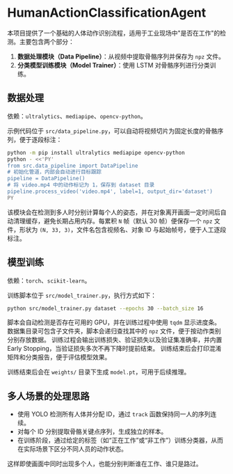 # HumanActionClassificationAgent

本项目提供了一个基础的人体动作识别流程，适用于工业现场中"是否在工作"的检测。主要包含两个部分：

1. **数据处理模块（Data Pipeline）**：从视频中提取骨骼序列并保存为 `npz` 文件。
2. **分类模型训练模块（Model Trainer）**：使用 LSTM 对骨骼序列进行分类训练。

## 数据处理

依赖：`ultralytics`、`mediapipe`、`opencv-python`。

示例代码位于 `src/data_pipeline.py`，可以自动将视频切片为固定长度的骨骼序列，便于逐段标注：

```bash
python -m pip install ultralytics mediapipe opencv-python
python - <<'PY'
from src.data_pipeline import DataPipeline
# 初始化管道，内部会自动进行目标跟踪
pipeline = DataPipeline()
# 将 video.mp4 中的动作标记为 1，保存到 dataset 目录
pipeline.process_video('video.mp4', label=1, output_dir='dataset')
PY
```

该模块会在检测到多人时分别计算每个人的姿态，并在对象离开画面一定时间后自动清理缓存，避免长期占用内存。每累积 `N` 帧（默认 30 帧）便保存一个 `npz` 文件，形状为 `(N, 33, 3)`，文件名包含视频名、对象 ID 与起始帧号，便于人工逐段标注。

## 模型训练

依赖：`torch`、`scikit-learn`。

训练脚本位于 `src/model_trainer.py`，执行方式如下：

```bash
python src/model_trainer.py dataset --epochs 30 --batch_size 16
```

脚本会自动检测是否存在可用的 GPU，并在训练过程中使用 `tqdm` 显示进度条。
数据集目录可包含子文件夹，脚本会递归查找其中的 `npz` 文件，便于按动作类别分别存放数据。
训练过程会输出训练损失、验证损失以及验证集准确率，并内置 Early Stopping，当验证损失多次不再下降时提前结束。
训练结束后会打印混淆矩阵和分类报告，便于评估模型效果。

训练结束后会在 `weights/` 目录下生成 `model.pt`，可用于后续推理。

## 多人场景的处理思路

- 使用 YOLO 检测所有人体并分配 ID，通过 `track` 函数保持同一人的序列连续。
- 对每个 ID 分别提取骨骼关键点序列，生成独立的样本。
- 在训练阶段，通过给定的标签（如“正在工作”或“非工作”）训练分类器，从而在实际场景下区分不同人员的动作状态。

这样即使画面中同时出现多个人，也能分别判断谁在工作、谁只是路过。 
